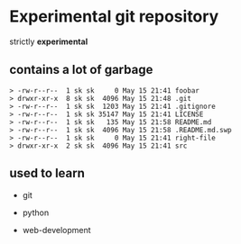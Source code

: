 Experimental git repository
===========================

strictly **experimental**

contains a lot of garbage
-------------------------

    > -rw-r--r--  1 sk sk     0 May 15 21:41 foobar
    > drwxr-xr-x  8 sk sk  4096 May 15 21:48 .git
    > -rw-r--r--  1 sk sk  1203 May 15 21:41 .gitignore
    > -rw-r--r--  1 sk sk 35147 May 15 21:41 LICENSE
    > -rw-r--r--  1 sk sk   135 May 15 21:58 README.md
    > -rw-r--r--  1 sk sk  4096 May 15 21:58 .README.md.swp
    > -rw-r--r--  1 sk sk     0 May 15 21:41 right-file
    > drwxr-xr-x  2 sk sk  4096 May 15 21:41 src


used to learn 
--------------

+ git
* python
- web-development

